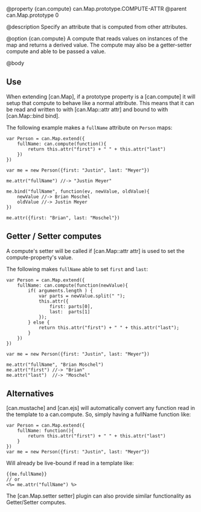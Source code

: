 @property {can.compute} can.Map.prototype.COMPUTE-ATTR
@parent can.Map.prototype 0

@description Specify an attribute that is computed from other attributes.

@option {can.compute} A compute that reads values on instances of the
map and returns a derived value.  The compute may also be a getter-setter
compute and able to be passed a value.

@body

## Use

When extending [can.Map], if a prototype property is a [can.compute]
it will setup that compute to behave like a normal attribute. This means
that it can be read and written to with [can.Map::attr attr] and bound to
with [can.Map::bind bind].

The following example makes a `fullName` attribute on `Person` maps:

    var Person = can.Map.extend({
        fullName: can.compute(function(){
            return this.attr("first") + " " + this.attr("last")
        })
    })

    var me = new Person({first: "Justin", last: "Meyer"})

    me.attr("fullName") //-> "Justin Meyer"

    me.bind("fullName", function(ev, newValue, oldValue){
        newValue //-> Brian Moschel
        oldValue //-> Justin Meyer
    })

    me.attr({first: "Brian", last: "Moschel"})

## Getter / Setter computes

A compute's setter will be called if [can.Map::attr attr] is
used to set the compute-property's value.

The following makes `fullName` able to set `first` and `last`:

    var Person = can.Map.extend({
        fullName: can.compute(function(newValue){
            if( arguments.length ) {
                var parts = newValue.split(" ");
                this.attr({
                    first: parts[0],
                    last:  parts[1]
                });
            } else {
                return this.attr("first") + " " + this.attr("last");
            }
        })
    })

    var me = new Person({first: "Justin", last: "Meyer"})

    me.attr("fullName", "Brian Moschel")
    me.attr("first") //-> "Brian"
    me.attr("last")  //-> "Moschel"


## Alternatives

[can.mustache] and [can.ejs] will automatically convert any function
read in the template to a can.compute. So, simply having a fullName
function like:

    var Person = can.Map.extend({
        fullName: function(){
            return this.attr("first") + " " + this.attr("last")
        }
    })
    var me = new Person({first: "Justin", last: "Meyer"})

Will already be live-bound if read in a template like:

    {{me.fullName}}
    // or
    <%= me.attr("fullName") %>

The [can.Map.setter setter] plugin can also provide similar functionality as
Getter/Setter computes.

